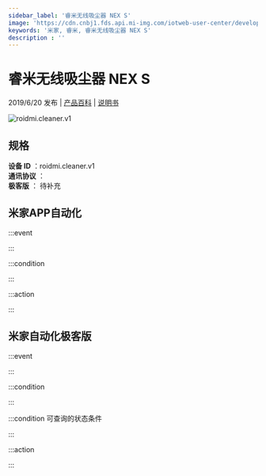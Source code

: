 ```yaml
---
sidebar_label: '睿米无线吸尘器 NEX S'
image: 'https://cdn.cnbj1.fds.api.mi-img.com/iotweb-user-center/developer_1679070104507e4h5rkbA.png?GalaxyAccessKeyId=AKVGLQWBOVIRQ3XLEW&Expires=9223372036854775807&Signature=vHX2DZlkUZK2zomYk8QXA72KvWU='
keywords: '米家, 睿米, 睿米无线吸尘器 NEX S'
description : ''
---
```

# 睿米无线吸尘器 NEX S

2019/6/20 发布 | [产品百科](https://home.mi.com/webapp/content/baike/product/index.html?model=roidmi.cleaner.v1/) | [说明书](https://home.mi.com/views/introduction.html?model=roidmi.cleaner.v1&region=cn)

![roidmi.cleaner.v1](https://cdn.cnbj1.fds.api.mi-img.com/iotweb-user-center/developer_1679070104507e4h5rkbA.png?GalaxyAccessKeyId=AKVGLQWBOVIRQ3XLEW&Expires=9223372036854775807&Signature=vHX2DZlkUZK2zomYk8QXA72KvWU=)

## 规格  
> 
**设备 ID** ：roidmi.cleaner.v1  
**通讯协议** ：  
**极客版**  ： 待补充 


## 米家APP自动化  

:::event  

:::

:::condition  

:::

:::action   

:::

## 米家自动化极客版  

:::event  

:::

:::condition  

:::

:::condition 可查询的状态条件  

:::

:::action  

:::

        
